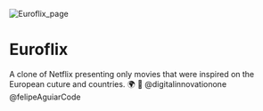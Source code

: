 ![Euroflix_page](https://user-images.githubusercontent.com/76238306/130088824-953e9a7f-4fdb-486b-9503-010b000b6335.jpeg)
# Euroflix
A clone of Netflix presenting only movies that were inspired on the European cuture and countries. :earth_africa: :movie_camera:
@digitalinnovationone @felipeAguiarCode

